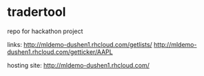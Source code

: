 # tradertool

repo for hackathon project

links: 
http://mldemo-dushen1.rhcloud.com/getlists/
http://mldemo-dushen1.rhcloud.com/getticker/AAPL

hosting site:
http://mldemo-dushen1.rhcloud.com/
